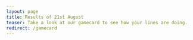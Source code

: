 ```yaml
---
layout: page
title: Results of 21st August
teaser: Take a look at our gamecard to see how your lines are doing.
redirect: /gamecard
---
```

